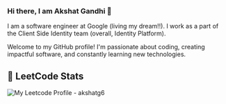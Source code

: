### Hi there, I am Akshat Gandhi 👋

I am a software engineer at Google (living my dream!!). I work as a part of the Client Side Identity team (overall, Identity Platform). 

Welcome to my GitHub profile! I'm passionate about coding, creating impactful software, and constantly learning new technologies.

<!-- ## 💻 Programming Languages and Projects -->


<!--### C Projects
- [Project 2](https://github.com/AkshatG6/TicTacToe-in-C) - Tic-Tac-Toe using MinMax Algorithm -->

## 🌟 LeetCode Stats
![My Leetcode Profile - akshatg6](https://leetcard.jacoblin.cool/akshatgm6)

<!-- ### Programing Languages 
  - Java
  - Python
  - C++
  - Kotlin
  - JavaScript
  - Ruby
  - Golang

### Frameworks and tools 
  - Node.js
  - React.js
  - Spring Boot
  - Rails
  - Vue.js -->
    

<!--
**AkshatG6/AkshatG6** is a ✨ _special_ ✨ repository because its `README.md` (this file) appears on your GitHub profile.

Here are some ideas to get you started:

- 🔭 I’m currently working on ...
- 🌱 I’m currently learning ...
- 👯 I’m looking to collaborate on ...
- 🤔 I’m looking for help with ...
- 💬 Ask me about ...
- 📫 How to reach me: ...
- 😄 Pronouns: ...
- ⚡ Fun fact: ...
-->
